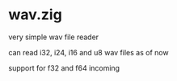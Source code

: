 # wav.zig

very simple wav file reader

can read i32, i24, i16 and u8 wav files as of now

support for f32 and f64 incoming
